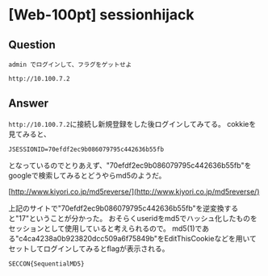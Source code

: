 # [Web-100pt] sessionhijack

## Question	

```plane
admin でログインして、フラグをゲットせよ

http://10.100.7.2
```

## Answer

`http://10.100.7.2`に接続し新規登録をした後ログインしてみてる。
cokkieを見てみると、

```plane
JSESSIONID=70efdf2ec9b086079795c442636b55fb
```

となっているのでとりあえず、"70efdf2ec9b086079795c442636b55fb"をgoogleで検索してみるとどうやらmd5のようだ。

[http://www.kiyori.co.jp/md5reverse/](http://www.kiyori.co.jp/md5reverse/)

上記のサイトで"70efdf2ec9b086079795c442636b55fb"を逆変換すると"17"ということが分かった。
おそらくuseridをmd5でハッシュ化したものをセッションとして使用していると考えられるので。
md5(1)である"c4ca4238a0b923820dcc509a6f75849b"をEditThisCookieなどを用いてセットしてログインしてみるとflagが表示される。

`SECCON{SequentialMD5}`




